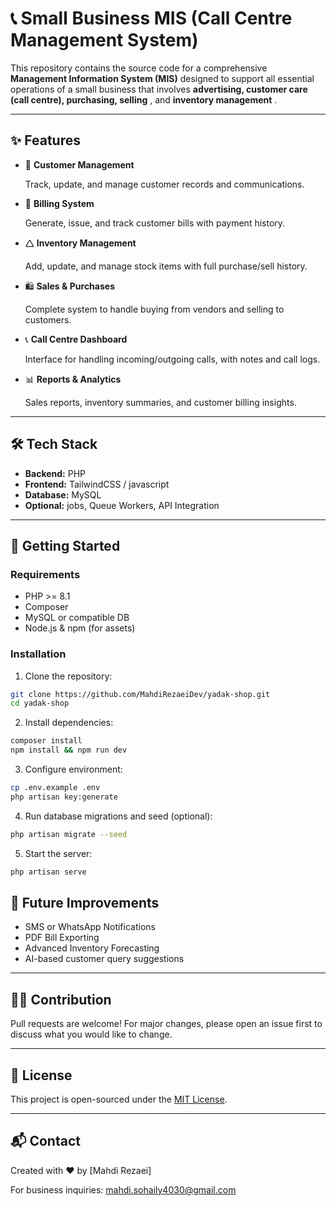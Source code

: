 # 📞 Small Business MIS (Call Centre Management System)

This repository contains the source code for a comprehensive **Management Information System (MIS)** designed to support all essential operations of a small business that involves  **advertising, customer care (call centre), purchasing, selling** , and  **inventory management** .

---

## ✨ Features

* 📇 **Customer Management**

  Track, update, and manage customer records and communications.
* 🧾 **Billing System**

  Generate, issue, and track customer bills with payment history.
* 🛆 **Inventory Management**

  Add, update, and manage stock items with full purchase/sell history.
* 🛍️ **Sales & Purchases**

  Complete system to handle buying from vendors and selling to customers.
* 📞 **Call Centre Dashboard**

  Interface for handling incoming/outgoing calls, with notes and call logs.
* 📊 **Reports & Analytics**

  Sales reports, inventory summaries, and customer billing insights.

---

## 🛠️ Tech Stack

* **Backend:**  PHP
* **Frontend:**  TailwindCSS / javascript
* **Database:** MySQL
* **Optional:** jobs, Queue Workers, API Integration

---

## 🚀 Getting Started

### Requirements

* PHP >= 8.1
* Composer
* MySQL or compatible DB
* Node.js & npm (for assets)

### Installation

1. Clone the repository:

```bash
git clone https://github.com/MahdiRezaeiDev/yadak-shop.git
cd yadak-shop
```

2. Install dependencies:

```bash
composer install
npm install && npm run dev
```

3. Configure environment:

```bash
cp .env.example .env
php artisan key:generate
```

4. Run database migrations and seed (optional):

```bash
php artisan migrate --seed
```

5. Start the server:

```bash
php artisan serve
```

## 🧹 Future Improvements

* SMS or WhatsApp Notifications
* PDF Bill Exporting
* Advanced Inventory Forecasting
* AI-based customer query suggestions

---

## 🧑‍💻 Contribution

Pull requests are welcome! For major changes, please open an issue first to discuss what you would like to change.

---

## 📄 License

This project is open-sourced under the [MIT License](https://chatgpt.com/c/LICENSE).

---

## 📬 Contact

Created with ❤️ by [Mahdi Rezaei]

For business inquiries: mahdi.sohaily4030@gmail.com
